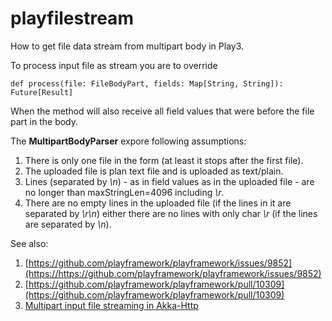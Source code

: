 # playfilestream

How to get file data stream from multipart body in Play3.

To process input file as stream you are to override

```
def process(file: FileBodyPart, fields: Map[String, String]): Future[Result]
```

When the method will also receive all field values that were before the file part in the body.


The **MultipartBodyParser** expore following assumptions:

1. There is only one file in the form (at least it stops after the first file).
2. The uploaded file is plan text file and is uploaded as text/plain.
3. Lines (separated by *\n*) - as in field values as in the uploaded file - are no longer than maxStringLen=4096 including *\r*.
4. There are no empty lines in the uploaded file (if the lines in it are separated by *\r\n*) either there are no lines with only char *\r* (if the lines are separated by *\n*).

See also:

1. [https://github.com/playframework/playframework/issues/9852](https://https://github.com/playframework/playframework/issues/9852)
2. [https://github.com/playframework/playframework/pull/10309](https://github.com/playframework/playframework/pull/10309)
3. [Multipart input file streaming in Akka-Http](https://github.com/shestero/formfile)
